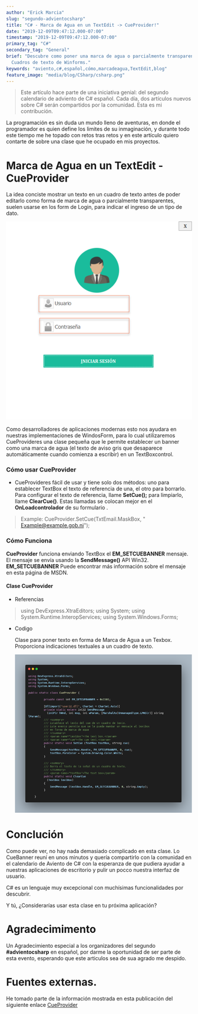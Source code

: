 ```yaml
---
author: "Erick Marcia"
slug: "segundo-advientocsharp"
title: "C# - Marca de Agua en un TextEdit -> CueProvider!"
date: "2019-12-09T09:47:12.000-07:00"
timestamp: "2019-12-09T09:47:12.000-07:00"
primary_tag: "C#"
secondary_tag: "General"
brief: "Descubre como poner una marca de agua o parcialmente transparente en tus
  Cuadros de texto de Winforms."
keywords: "aviento,c#,español,cómo,marcadeagua,TextEdit,blog"
feature_image: "media/blog/CSharp/csharp.png"
---
```


<!-- ![Acordeon](media/blog/CSharp/cshar.png) -->

> Este artículo hace parte de una iniciativa genial: del segundo calendario de
> adviento de C# español. Cada día, dos artículos nuevos sobre C# serán
> compartidos por la comunidad. Esta es mi contribución.

La programación es sin duda un mundo lleno de aventuras, en donde el programador
es quien define los limites de su inmaginación, y durante todo este tiempo me he
topado con retos tras retos y en este artículo quiero contarte de sobre una
clase que he ocupado en mis proyectos.

# Marca de Agua en un TextEdit - CueProvider

La idea conciste mostrar un texto en un cuadro de texto antes de poder editarlo
como forma de marca de agua o parcialmente transparentes, suelen usarse en los
form de Login, para indicar el ingreso de un tipo de dato.

![WinForms Marca de agua](media/blog/CSharp/TextEdit/1-TxtEdit.png)

Como desarrolladores de aplicaciones modernas esto nos ayudara en nuestras
implementaciones de WindosForm, para lo cual utilizaremos CueProvideres una
clase pequeña que le permite establecer un banner como una marca de agua (el
texto de aviso gris que desaparece automáticamente cuando comienza a escribir)
en un TextBoxcontrol.

### Cómo usar CueProvider

- CueProvideres fácil de usar y tiene solo dos métodos: uno para establecer
  TextBox el texto de referencia de una, el otro para borrarlo. Para
  configurar el texto de referencia, llame **SetCue();** para limpiarlo, llame
  **ClearCue()**. Estas llamadas se colocan mejor en el **OnLoadcontrolador**
  de su formulario .

> Example: CueProvider.SetCue(TxtEmail.MaskBox, " Example@example.gob.ni");

### Cómo Funciona

**CueProvider** funciona enviando TextBox el **EM_SETCUEBANNER** mensaje. El
mensaje se envía usando la **SendMessage()** API Win32. **EM_SETCUEBANNER**
Puede encontrar más información sobre el mensaje en esta página de MSDN.

#### Clase CueProvider

- Referencias

> using DevExpress.XtraEditors; using System; using
> System.Runtime.InteropServices; using System.Windows.Forms;

- Codigo

  Clase para poner texto en forma de Marca de Agua a un Texbox. Proporciona
  indicaciones textuales a un cuadro de texto.

  ![code](media/blog/CSharp/TextEdit/carbon.png)

# Conclución

Como puede ver, no hay nada demasiado complicado en esta clase. Lo CueBanner
reuní en unos minutos y quería compartirlo con la comunidad en el calendario de
Aviento de C# con la esperanza de que pudiera ayudar a nuestras aplicaciones de
escritorio y pulir un pocco nuestra interfaz de usuario.

C# es un lenguaje muy excepcional con muchísimas funcionalidades por descubrir.

Y tú, ¿Considerarías usar esta clase en tu próxima aplicación?

# Agradecimimento

Un Agradecimiento especial a los organizadores del segundo **#advientocsharp**
en español, por darme la oportunidad de ser parte de esta evento, esperando que
este articulos sea de sua agrado me despido.

# Fuentes externas.

He tomado parte de la información mostrada en esta publicación del siguiente
enlace [CueProvider](https://www.codeproject.com/Articles/27853/CueProvider)
